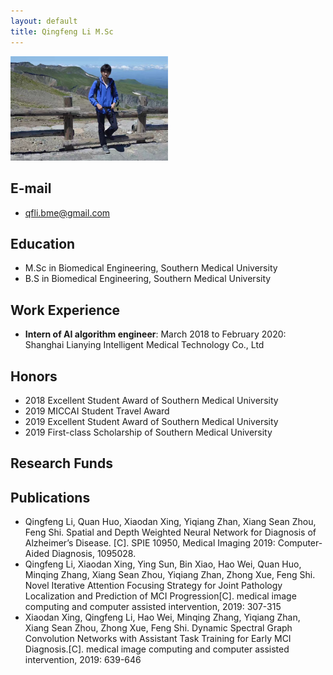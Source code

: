 ```yaml
---
layout: default
title: Qingfeng Li M.Sc
---
```


<p align="left"><img style="width:50%" src="/img/scholarpages_people/liqf.jpg"></p>

## E-mail

- qfli.bme@gmail.com

## Education

- M.Sc in Biomedical Engineering, Southern Medical University
- B.S in Biomedical Engineering, Southern Medical University

## Work Experience

- **Intern of AI algorithm engineer**: March 2018 to February 2020: Shanghai Lianying Intelligent Medical Technology Co., Ltd

## Honors

- 2018 Excellent Student Award of Southern Medical University
- 2019 MICCAI Student Travel Award
- 2019 Excellent Student Award of Southern Medical University
- 2019 First-class Scholarship of Southern Medical University


## Research Funds



## Publications

- Qingfeng Li, Quan Huo, Xiaodan Xing, Yiqiang Zhan, Xiang Sean Zhou, Feng Shi. Spatial and Depth Weighted Neural Network for Diagnosis of Alzheimer’s Disease. [C]. SPIE 10950, Medical Imaging 2019: Computer-Aided Diagnosis, 1095028.
- Qingfeng Li, Xiaodan Xing, Ying Sun, Bin Xiao, Hao Wei, Quan Huo, Minqing Zhang, Xiang Sean Zhou, Yiqiang Zhan, Zhong Xue, Feng Shi. Novel Iterative Attention Focusing Strategy for Joint Pathology Localization and Prediction of MCI Progression[C]. medical image computing and computer assisted intervention, 2019: 307-315
- Xiaodan Xing, Qingfeng Li, Hao Wei, Minqing Zhang, Yiqiang Zhan, Xiang Sean Zhou, Zhong Xue, Feng Shi. Dynamic Spectral Graph Convolution Networks with Assistant Task Training for Early MCI Diagnosis.[C]. medical image computing and computer assisted intervention, 2019: 639-646

